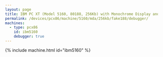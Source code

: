 ```yaml
---
layout: page
title: IBM PC XT (Model 5160, 80188, 256Kb) with Monochrome Display and Debugger
permalink: /devices/pcx86/machine/5160/mda/256kb/fake188/debugger/
machines:
  - type: pcx86
    id: ibm5160
    debugger: true
---
```


{% include machine.html id="ibm5160" %}
